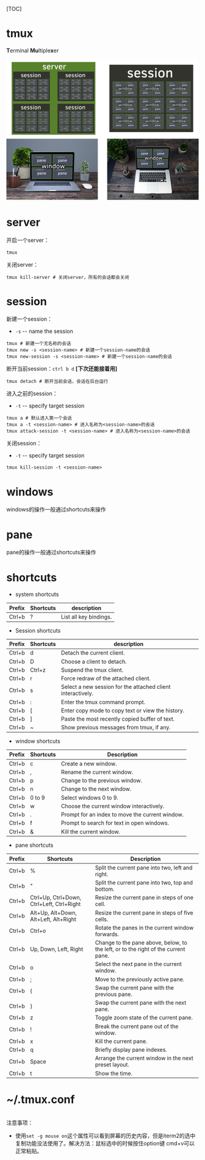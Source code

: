 [TOC]

# tmux

**T**erminal **Mu**ltiple**x**er

![info----server-with-laptop](./imgs/info----server-with-laptop.png)



# server

开启一个server：

```shell
tmux
```

关闭server：

```shell
tmux kill-server # 关闭server，所有的会话都会关闭
```

# session

新建一个session：

- `-s`    -- name the session	

```shell
tmux # 新建一个无名称的会话
tmux new -s <session-name> # 新建一个session-name的会话
tmux new-session -s <session-name> # 新建一个session-name的会话
```

断开当前session：`ctrl b d`  **[下次还能接着用]**

```shell
tmux detach # 断开当前会话，会话在后台运行
```

进入之前的session：

- `-t`    -- specify target session

```shell
tmux a # 默认进入第一个会话
tmux a -t <session-name> # 进入名称为<session-name>的会话
tmux attack-session -t <session-name> # 进入名称为<session-name>的会话
```

关闭session：

- `-t`    -- specify target session

```
tmux kill-session -t <session-name>
```

# windows

windows的操作一般通过shortcuts来操作

# pane

pane的操作一般通过shortcuts来操作

# shortcuts

- system shortcuts

| Prefix | Shortcuts | description            |
| ------ | --------- | ---------------------- |
| Ctrl+b | ?         | List all key bindings. |

- Session shortcuts

| Prefix | Shortcuts | description                                                 |
| ------ | --------- | ----------------------------------------------------------- |
| Ctrl+b | d         | Detach the current client.                                  |
| Ctrl+b | D         | Choose a client to detach.                                  |
| Ctrl+b | Ctrl+z    | Suspend the tmux client.                                    |
| Ctrl+b | r         | Force redraw of the attached client.                        |
| Ctrl+b | s         | Select a new session for the attached client interactively. |
| Ctrl+b | :         | Enter the tmux command prompt.                              |
| Ctrl+b | [         | Enter copy mode to copy text or view the history.           |
| Ctrl+b | ]         | Paste the most recently copied buffer of text.              |
| Ctrl+b | ~         | Show previous messages from tmux, if any.                   |

- window shortcuts

| Prefix | Shortcuts | Description                                     |
| ------ | --------- | ----------------------------------------------- |
| Ctrl+b | c         | Create a new window.                            |
| Ctrl+b | ,         | Rename the current window.                      |
| Ctrl+b | p         | Change to the previous window.                  |
| Ctrl+b | n         | Change to the next window.                      |
| Ctrl+b | 0 to 9    | Select windows 0 to 9.                          |
| Ctrl+b | w         | Choose the current window interactively.        |
| Ctrl+b | .         | Prompt for an index to move the current window. |
| Ctrl+b | f         | Prompt to search for text in open windows.      |
| Ctrl+b | &         | Kill the current window.                        |



- pane shortcuts

| Prefix | Shortcuts                                 | Description                                                  |
| ------ | ----------------------------------------- | ------------------------------------------------------------ |
| Ctrl+b | %                                         | Split the current pane into two, left and right.             |
| Ctrl+b | "                                         | Split the current pane into two, top and bottom.             |
| Ctrl+b | Ctrl+Up, Ctrl+Down, Ctrl+Left, Ctrl+Right | Resize the current pane in steps of one cell.                |
| Ctrl+b | Alt+Up, Alt+Down, Alt+Left, Alt+Right     | Resize the current pane in steps of five cells.              |
| Ctrl+b | Ctrl+o                                    | Rotate the panes in the current window forwards.             |
| Ctrl+b | Up, Down, Left, Right                     | Change to the pane above, below, to the left, or to the right of the current pane. |
| Ctrl+b | o                                         | Select the next pane in the current window.                  |
| Ctrl+b | ;                                         | Move to the previously active pane.                          |
| Ctrl+b | {                                         | Swap the current pane with the previous pane.                |
| Ctrl+b | }                                         | Swap the current pane with the next pane.                    |
| Ctrl+b | z                                         | Toggle zoom state of the current pane.                       |
| Ctrl+b | !                                         | Break the current pane out of the window.                    |
| Ctrl+b | x                                         | Kill the current pane.                                       |
| Ctrl+b | q                                         | Briefly display pane indexes.                                |
| Ctrl+b | Space                                     | Arrange the current window in the next preset layout.        |
| Ctrl+b | t                                         | Show the time.                                               |



# ~/.tmux.conf

```bash

```

注意事项：

- 使用`set -g mouse on`这个属性可以看到屏幕的历史内容，但是iterm2的选中复制功能没法使用了。解决方法：鼠标选中的时候按住option键 cmd+v可以正常粘贴。



